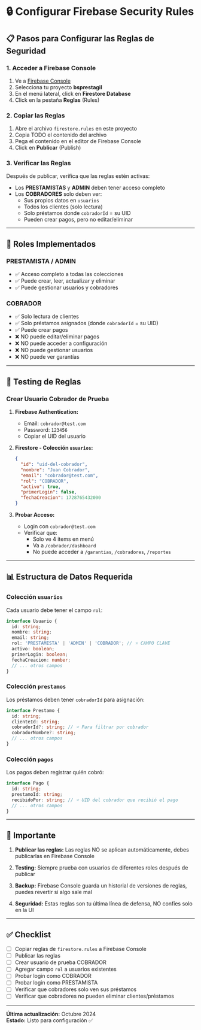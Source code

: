 # 🔒 Configurar Firebase Security Rules

## 📋 Pasos para Configurar las Reglas de Seguridad

### 1. Acceder a Firebase Console

1. Ve a [Firebase Console](https://console.firebase.google.com/)
2. Selecciona tu proyecto **bsprestagil**
3. En el menú lateral, click en **Firestore Database**
4. Click en la pestaña **Reglas** (Rules)

### 2. Copiar las Reglas

1. Abre el archivo `firestore.rules` en este proyecto
2. Copia TODO el contenido del archivo
3. Pega el contenido en el editor de Firebase Console
4. Click en **Publicar** (Publish)

### 3. Verificar las Reglas

Después de publicar, verifica que las reglas estén activas:

- Los **PRESTAMISTAS** y **ADMIN** deben tener acceso completo
- Los **COBRADORES** solo deben ver:
  - Sus propios datos en `usuarios`
  - Todos los clientes (solo lectura)
  - Solo préstamos donde `cobradorId` = su UID
  - Pueden crear pagos, pero no editar/eliminar

---

## 🔑 Roles Implementados

### PRESTAMISTA / ADMIN
- ✅ Acceso completo a todas las colecciones
- ✅ Puede crear, leer, actualizar y eliminar
- ✅ Puede gestionar usuarios y cobradores

### COBRADOR
- ✅ Solo lectura de clientes
- ✅ Solo préstamos asignados (donde `cobradorId` = su UID)
- ✅ Puede crear pagos
- ❌ NO puede editar/eliminar pagos
- ❌ NO puede acceder a configuración
- ❌ NO puede gestionar usuarios
- ❌ NO puede ver garantías

---

## 🧪 Testing de Reglas

### Crear Usuario Cobrador de Prueba

1. **Firebase Authentication:**
   - Email: `cobrador@test.com`
   - Password: `123456`
   - Copiar el UID del usuario

2. **Firestore - Colección `usuarios`:**
   ```json
   {
     "id": "uid-del-cobrador",
     "nombre": "Juan Cobrador",
     "email": "cobrador@test.com",
     "rol": "COBRADOR",
     "activo": true,
     "primerLogin": false,
     "fechaCreacion": 1728765432000
   }
   ```

3. **Probar Acceso:**
   - Login con `cobrador@test.com`
   - Verificar que:
     - Solo ve 4 items en menú
     - Va a `/cobrador/dashboard`
     - No puede acceder a `/garantias`, `/cobradores`, `/reportes`

---

## 📊 Estructura de Datos Requerida

### Colección `usuarios`

Cada usuario debe tener el campo `rol`:

```typescript
interface Usuario {
  id: string;
  nombre: string;
  email: string;
  rol: 'PRESTAMISTA' | 'ADMIN' | 'COBRADOR'; // ⭐ CAMPO CLAVE
  activo: boolean;
  primerLogin: boolean;
  fechaCreacion: number;
  // ... otros campos
}
```

### Colección `prestamos`

Los préstamos deben tener `cobradorId` para asignación:

```typescript
interface Prestamo {
  id: string;
  clienteId: string;
  cobradorId?: string; // ⭐ Para filtrar por cobrador
  cobradorNombre?: string;
  // ... otros campos
}
```

### Colección `pagos`

Los pagos deben registrar quién cobró:

```typescript
interface Pago {
  id: string;
  prestamoId: string;
  recibidoPor: string; // ⭐ UID del cobrador que recibió el pago
  // ... otros campos
}
```

---

## 🚨 Importante

1. **Publicar las reglas:** Las reglas NO se aplican automáticamente, debes publicarlas en Firebase Console

2. **Testing:** Siempre prueba con usuarios de diferentes roles después de publicar

3. **Backup:** Firebase Console guarda un historial de versiones de reglas, puedes revertir si algo sale mal

4. **Seguridad:** Estas reglas son tu última línea de defensa, NO confíes solo en la UI

---

## ✅ Checklist

- [ ] Copiar reglas de `firestore.rules` a Firebase Console
- [ ] Publicar las reglas
- [ ] Crear usuario de prueba COBRADOR
- [ ] Agregar campo `rol` a usuarios existentes
- [ ] Probar login como COBRADOR
- [ ] Probar login como PRESTAMISTA
- [ ] Verificar que cobradores solo ven sus préstamos
- [ ] Verificar que cobradores no pueden eliminar clientes/préstamos

---

**Última actualización:** Octubre 2024  
**Estado:** Listo para configuración ✅


